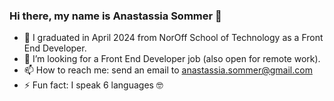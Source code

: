 ### Hi there, my name is Anastassia Sommer 👋

- 🌱 I graduated in April 2024 from NorOff School of Technology as a Front End Developer.
- 🤔 I’m looking for a Front End Developer job (also open for remote work).
- 📫 How to reach me: send an email to anastassia.sommer@gmail.com
- ⚡ Fun fact: I speak 6 languages 🤓

